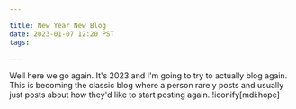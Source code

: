 ```yaml
---

title: New Year New Blog
date: 2023-01-07 12:20 PST
tags:

---
```


Well here we go again.  It's 2023 and I'm going to try to actually blog again.  This is becoming the classic blog where a person rarely posts and usually just posts about how they'd like to start posting again.  !iconify[mdi:hope]
